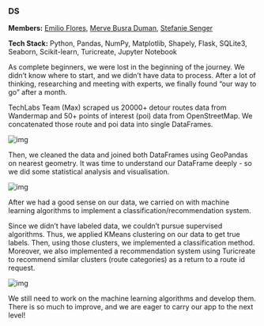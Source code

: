 ### DS

**Members:** [Emilio Flores](https://github.com/floresbar), [Merve Busra Duman](https://github.com/mervebduman), [Stefanie Senger](https://github.com/StefanieSenger)

**Tech Stack:** Python, Pandas, NumPy, Matplotlib, Shapely, Flask, SQLite3, Seaborn, Scikit-learn, Turicreate, Jupyter Notebook

As complete beginners, we were lost in the beginning of the journey. We didn’t know where to start, and we didn’t have data to process. After a lot of thinking, researching and meeting with experts, we finally found “our way to go” after a month.

TechLabs Team (Max) scraped us 20000+ detour routes data from Wandermap and 50+ points of interest (poi) data from OpenStreetMap. We concatenated those route and poi data into single DataFrames.

![img](https://s3.us-west-2.amazonaws.com/secure.notion-static.com/ee975aa8-58f3-4b8c-9173-3816a4dd6e44/Untitled.png?X-Amz-Algorithm=AWS4-HMAC-SHA256&X-Amz-Content-Sha256=UNSIGNED-PAYLOAD&X-Amz-Credential=AKIAT73L2G45EIPT3X45%2F20220206%2Fus-west-2%2Fs3%2Faws4_request&X-Amz-Date=20220206T132512Z&X-Amz-Expires=86400&X-Amz-Signature=46ddb37b3237e0b027623673b64786ae17abf3d5e7bbe1c30208ea618bb3a9d3&X-Amz-SignedHeaders=host&response-content-disposition=filename%20%3D%22Untitled.png%22&x-id=GetObject)

Then, we cleaned the data and joined both DataFrames using GeoPandas on nearest geometry. It was time to understand our DataFrame deeply - so we did some statistical analysis and visualisation.

![img](https://s3.us-west-2.amazonaws.com/secure.notion-static.com/bb7b510d-8af5-4dc1-a17c-5376cf9c846a/Untitled.png?X-Amz-Algorithm=AWS4-HMAC-SHA256&X-Amz-Content-Sha256=UNSIGNED-PAYLOAD&X-Amz-Credential=AKIAT73L2G45EIPT3X45%2F20220206%2Fus-west-2%2Fs3%2Faws4_request&X-Amz-Date=20220206T132535Z&X-Amz-Expires=86400&X-Amz-Signature=819c0c7fdde1c64ae2939278e632a544d58207ce785b89a41d10b87ddbf4dd72&X-Amz-SignedHeaders=host&response-content-disposition=filename%20%3D%22Untitled.png%22&x-id=GetObject)

After we had a good sense on our data, we carried on with machine learning algorithms to implement a classification/recommendation system.

Since we didn’t have labeled data, we couldn’t pursue supervised algorithms. Thus, we applied KMeans clustering on our data to get true labels. Then, using those clusters, we implemented a classification method. Moreover, we also implemented a recommendation system using Turicreate to recommend similar clusters (route categories) as a return to a route id request.

![img](https://s3.us-west-2.amazonaws.com/secure.notion-static.com/8e2aff79-fd24-4c1f-a511-13d76adb2138/Untitled.png?X-Amz-Algorithm=AWS4-HMAC-SHA256&X-Amz-Content-Sha256=UNSIGNED-PAYLOAD&X-Amz-Credential=AKIAT73L2G45EIPT3X45%2F20220206%2Fus-west-2%2Fs3%2Faws4_request&X-Amz-Date=20220206T132608Z&X-Amz-Expires=86400&X-Amz-Signature=ae16bec400baaca959b1c864784a049e928500d6ed58a2289c47654503fdfe18&X-Amz-SignedHeaders=host&response-content-disposition=filename%20%3D%22Untitled.png%22&x-id=GetObject)

We still need to work on the machine learning algorithms and develop them. There is so much to improve, and we are eager to carry our app to the next level!